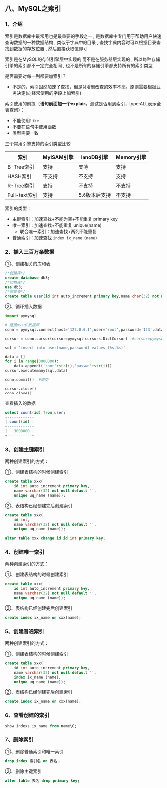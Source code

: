 ## 八、MySQL之索引

### 1、介绍

索引是数据库中最常用也是最重要的手段之一 , 是数据库中专门用于帮助用户快速查询数据的一种数据结构 , 类似于字典中的目录 , 查找字典内容时可以根据目录查找到数据的存放位置 , 然后直接获取值即可

索引是在MySQL的存储引擎层中实现的  而不是在服务器层实现的 , 所以每种存储引擎的索引都不一定完全相同 , 也不是所有的存储引擎都支持所有的索引类型

是否需要对每一列都要加索引？

- 不是的，索引固然加速了查找，但是对增删改查的效率不高。原则需要根据业务决定(向经常使用的字段上加索引)

索引使用的前提（**语句前面加一个explain**，测试是否用到索引，type:ALL表示全表查询）：

- 不能使用`like`
- 不要在语句中使用函数
- 类型需要一致

三个常用引擎支持的索引类型比较

| 索引          | MyISAM引擎 | InnoDB引擎    | Memory引擎 |
| ------------- | ---------- | ------------- | ---------- |
| B-Tree索引    | 支持       | 支持          | 支持       |
| HASH索引      | 不支持     | 不支持        | 支持       |
| R-Tree索引    | 支持       | 不支持        | 不支持     |
| Full-text索引 | 支持       | 5.6版本后支持 | 不支持     |

索引的类型：

- 主键索引：加速查找+不能为空+不能重复 primary key
- 唯一索引：加速查找+不能重复 unique(name)
	- 联合唯一索引：加速查找+两列不能重复
- 普通索引：加速查找 `index ix_name (name)`

### 2、插入三百万条数据

①、创建相关的库和表

```sql
/*创建库*/
create database db3;
/*切换库*/
use db3;
/*创建表*/
create table user(id int auto_increment primary key,name char(32) not null default '',password char(32) not null default '')engine=Innodb charset=utf8;
```

②、循环插入数据

```python
import pymysql

# 连接mysql数据库
conn = pymysql.connect(host='127.0.0.1',user='root',password='123',database='db3')

cursor = conn.cursor(cursor=pymysql.cursors.DictCursor)  #cursor=pymysql.cursors.DictCursor,返回的数据以字典展示

sql = 'insert into user(name,password) values (%s,%s)'

data = []
for i in range(3000000):
    data.append(('root'+str(i),'passwd'+str(i)))
cursor.executemany(sql,data)

conn.commit()  #提交

cursor.close()
conn.close()
```

查看插入的数据

```sql
select count(id) from user;
+-----------+
| count(id) |
+-----------+
|   3000000 |
+-----------+
```

### 3、创建主键索引

两种创建索引的方式：

①、创建表结构的时候创建索引

```sql
create table xxx(
	id int auto_increment primary key,
	name varchar(32) not null default '',
	unique uq_name (name));
```

②、表结构已经创建完后创建索引

```sql
create table xxx(
	id int,
	name varchar(32) not null default '',
	unique uq_name (name));
	
alter table xxx change id id int primary key;
```

### 4、创建唯一索引

两种创建索引的方式：

①、创建表结构的时候创建索引

```sql
create table xxx(
	id int auto_increment primary key,
	name varchar(32) not null default '',
	unique uq_name (name));
```

②、表结构已经创建完后创建索引

```sql
create index ix_name on xxx(name);
```

### 5、创建普通索引

两种创建索引的方式：

①、创建表结构的时候创建索引

```sql
create table xxx(
	id int auto_increment primary key,
	name varchar(32) not null default '',
	index ix_name (name),
	unique uq_name (name));
```

②、表结构已经创建完后创建索引

```sql
create index ix_name on xxx(name);
```

### 6、查看创建的索引

```sql
show indexs ix_name from name\G;
```

### 7、删除索引

①、删除普通索引和唯一索引

```sql
drop index 索引名 on 表名；
```

②、删除主键索引

```sql
alter table 表名 drop primary key;
```

